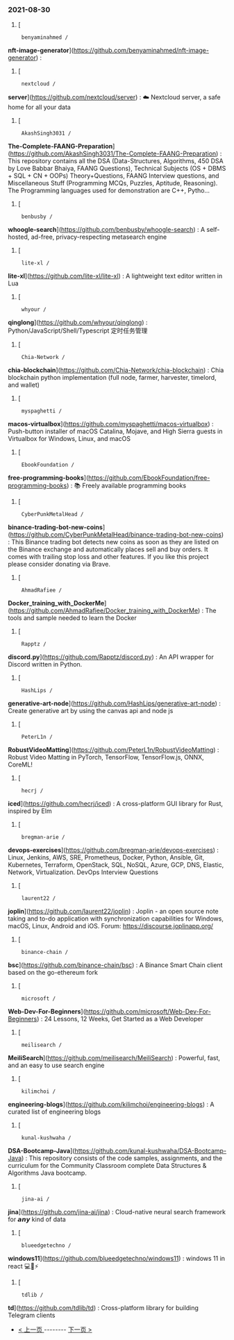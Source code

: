 ### 2021-08-30 
1. [
    

        benyaminahmed /
**nft-image-generator**](https://github.com/benyaminahmed/nft-image-generator) : 
1. [
    

        nextcloud /
**server**](https://github.com/nextcloud/server) : ☁️ Nextcloud server, a safe home for all your data
1. [
    

        AkashSingh3031 /
**The-Complete-FAANG-Preparation**](https://github.com/AkashSingh3031/The-Complete-FAANG-Preparation) : This repository contains all the DSA (Data-Structures, Algorithms, 450 DSA by Love Babbar Bhaiya, FAANG Questions), Technical Subjects (OS + DBMS + SQL + CN + OOPs) Theory+Questions, FAANG Interview questions, and Miscellaneous Stuff (Programming MCQs, Puzzles, Aptitude, Reasoning). The Programming languages used for demonstration are C++, Pytho…
1. [
    

        benbusby /
**whoogle-search**](https://github.com/benbusby/whoogle-search) : A self-hosted, ad-free, privacy-respecting metasearch engine
1. [
    

        lite-xl /
**lite-xl**](https://github.com/lite-xl/lite-xl) : A lightweight text editor written in Lua
1. [
    

        whyour /
**qinglong**](https://github.com/whyour/qinglong) : Python/JavaScript/Shell/Typescript 定时任务管理
1. [
    

        Chia-Network /
**chia-blockchain**](https://github.com/Chia-Network/chia-blockchain) : Chia blockchain python implementation (full node, farmer, harvester, timelord, and wallet)
1. [
    

        myspaghetti /
**macos-virtualbox**](https://github.com/myspaghetti/macos-virtualbox) : Push-button installer of macOS Catalina, Mojave, and High Sierra guests in Virtualbox for Windows, Linux, and macOS
1. [
    

        EbookFoundation /
**free-programming-books**](https://github.com/EbookFoundation/free-programming-books) : 📚 Freely available programming books
1. [
    

        CyberPunkMetalHead /
**binance-trading-bot-new-coins**](https://github.com/CyberPunkMetalHead/binance-trading-bot-new-coins) : This Binance trading bot detects new coins as soon as they are listed on the Binance exchange and automatically places sell and buy orders. It comes with trailing stop loss and other features. If you like this project please consider donating via Brave.
1. [
    

        AhmadRafiee /
**Docker_training_with_DockerMe**](https://github.com/AhmadRafiee/Docker_training_with_DockerMe) : The tools and sample needed to learn the Docker
1. [
    

        Rapptz /
**discord.py**](https://github.com/Rapptz/discord.py) : An API wrapper for Discord written in Python.
1. [
    

        HashLips /
**generative-art-node**](https://github.com/HashLips/generative-art-node) : Create generative art by using the canvas api and node js
1. [
    

        PeterL1n /
**RobustVideoMatting**](https://github.com/PeterL1n/RobustVideoMatting) : Robust Video Matting in PyTorch, TensorFlow, TensorFlow.js, ONNX, CoreML!
1. [
    

        hecrj /
**iced**](https://github.com/hecrj/iced) : A cross-platform GUI library for Rust, inspired by Elm
1. [
    

        bregman-arie /
**devops-exercises**](https://github.com/bregman-arie/devops-exercises) : Linux, Jenkins, AWS, SRE, Prometheus, Docker, Python, Ansible, Git, Kubernetes, Terraform, OpenStack, SQL, NoSQL, Azure, GCP, DNS, Elastic, Network, Virtualization. DevOps Interview Questions
1. [
    

        laurent22 /
**joplin**](https://github.com/laurent22/joplin) : Joplin - an open source note taking and to-do application with synchronization capabilities for Windows, macOS, Linux, Android and iOS. Forum: https://discourse.joplinapp.org/
1. [
    

        binance-chain /
**bsc**](https://github.com/binance-chain/bsc) : A Binance Smart Chain client based on the go-ethereum fork
1. [
    

        microsoft /
**Web-Dev-For-Beginners**](https://github.com/microsoft/Web-Dev-For-Beginners) : 24 Lessons, 12 Weeks, Get Started as a Web Developer
1. [
    

        meilisearch /
**MeiliSearch**](https://github.com/meilisearch/MeiliSearch) : Powerful, fast, and an easy to use search engine
1. [
    

        kilimchoi /
**engineering-blogs**](https://github.com/kilimchoi/engineering-blogs) : A curated list of engineering blogs
1. [
    

        kunal-kushwaha /
**DSA-Bootcamp-Java**](https://github.com/kunal-kushwaha/DSA-Bootcamp-Java) : This repository consists of the code samples, assignments, and the curriculum for the Community Classroom complete Data Structures & Algorithms Java bootcamp.
1. [
    

        jina-ai /
**jina**](https://github.com/jina-ai/jina) : Cloud-native neural search framework for 𝙖𝙣𝙮 kind of data
1. [
    

        blueedgetechno /
**windows11**](https://github.com/blueedgetechno/windows11) : windows 11 in react 💻🌈⚡
1. [
    

        tdlib /
**td**](https://github.com/tdlib/td) : Cross-platform library for building Telegram clients 

- [ < 上一页 ](https://github.com/able8/github-trending-daily-record/blob/master/2021-08-29.md) -------- [ 下一页 > ](https://github.com/able8/github-trending-daily-record/blob/master/2021-08-31.md)